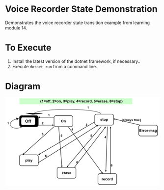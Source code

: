 # Voice Recorder State Demonstration

Demonstrates the voice recorder state transition example from learning module 14.

# To Execute

1. Install the latest version of the dotnet framework, if necessary..
2. Execute `dotnet run` from a command line.

# Diagram

![diagram](state-diagram.png)